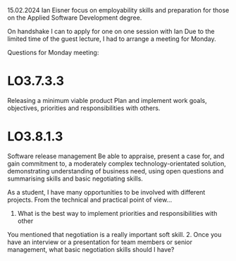 15.02.2024
Ian Eisner focus on employability skills and preparation for those on the Applied Software Development degree.

On handshake I can to apply for one on one session with Ian
Due to the limited time of the guest lecture, I had to arrange a meeting for Monday.

Questions for Monday meeting:

# LO3.7.3.3
Releasing a minimum viable product
Plan and implement work goals, objectives, priorities and responsibilities with others.

# LO3.8.1.3
Software release management
Be able to appraise, present a case for, and gain commitment to, a moderately complex technology-orientated solution, demonstrating understanding of business need, using open questions and summarising skills and basic negotiating skills.


As a student, I have many opportunities to be involved with different projects.
From the technical and practical point of view...
1. What is the best way to implement priorities and responsibilities with other

You mentioned that negotiation is a really important soft skill.
2. Once you have an interview or a presentation for team members or senior management, what basic negotiation skills should I have?
